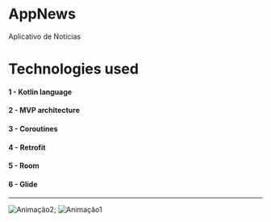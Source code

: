# AppNews
Aplicativo de Notícias

# Technologies used
#### 1 - Kotlin language
#### 2 - MVP architecture
#### 3 - Coroutines
#### 4 - Retrofit
#### 5 - Room
#### 6 - Glide

----------------------------------------------------------------------

![Animação2](https://user-images.githubusercontent.com/59378910/121808338-531e7900-cc2e-11eb-8492-52c13e49ed19.gif);
![Animação1](https://user-images.githubusercontent.com/59378910/121808278-0d61b080-cc2e-11eb-9a0a-fa1241e90cb0.gif)

